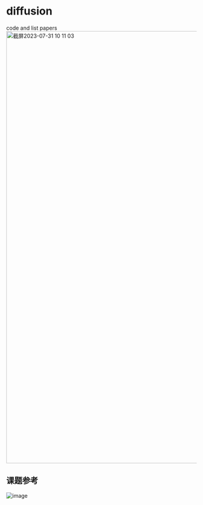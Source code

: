 # diffusion
code and list papers 
<img width="1142" alt="截屏2023-07-31 10 11 03" src="https://github.com/ponyzym/diffusion/assets/140879115/39b085a1-fb78-4443-9fd3-5d79ed3d8912">

## 课题参考
![image](https://github.com/ponyzym/diffusion/assets/140879115/a7483766-e8ea-443a-a81b-46cba0356dbc)
